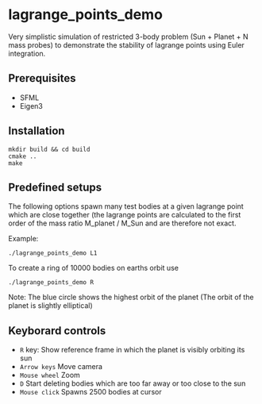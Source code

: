 # lagrange_points_demo
Very simplistic simulation of restricted 3-body problem (Sun + Planet + N mass probes)
to demonstrate the stability of lagrange points using Euler integration.

## Prerequisites
* SFML
* Eigen3

## Installation
```
mkdir build && cd build
cmake ..
make
```

## Predefined setups
The following options spawn many test bodies at a given lagrange point which are close together (the lagrange points are calculated
to the first order of the mass ratio M_planet / M_Sun and are therefore not exact.

Example:
```
./lagrange_points_demo L1
```
To create a ring of 10000 bodies on earths orbit use
```
./lagrange_points_demo R
```
Note: The blue circle shows the highest orbit of the planet (The orbit of the planet is slightly elliptical)

## Keyborard controls
* `R` key: Show reference frame in which the planet is visibly orbiting its sun
* `Arrow keys` Move camera
* `Mouse wheel` Zoom
* `D` Start deleting bodies which are too far away or too close to the sun
* `Mouse click` Spawns 2500 bodies at cursor
